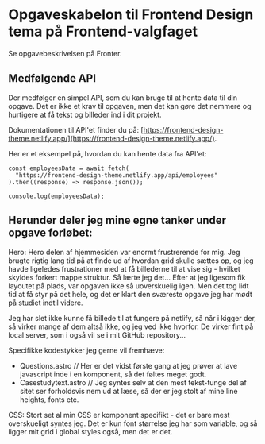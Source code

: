 # Opgaveskabelon til Frontend Design tema på Frontend-valgfaget

Se opgavebeskrivelsen på Fronter.

## Medfølgende API

Der medfølger en simpel API, som du kan bruge til at hente data til din opgave. Det er ikke et krav til opgaven, men det kan gøre det nemmere og hurtigere at få tekst og billeder ind i dit projekt.

Dokumentationen til API'et finder du på: [https://frontend-design-theme.netlify.app/](https://frontend-design-theme.netlify.app/).

Her er et eksempel på, hvordan du kan hente data fra API'et:

```astro
const employeesData = await fetch(
  "https://frontend-design-theme.netlify.app/api/employees"
).then((response) => response.json());

console.log(employeesData);
```

## Herunder deler jeg mine egne tanker under opgave forløbet:

Hero: Hero delen af hjemmesiden var enormt frustrerende for mig. Jeg brugte rigtig lang tid på at finde ud af hvordan grid skulle sættes op, og jeg havde ligeledes frustrationer med at få billederne til at vise sig - hvilket skyldes forkert mappe struktur. Så lærte jeg det...
Efter at jeg ligesom fik layoutet på plads, var opgaven ikke så uoverskuelig igen. Men det tog lidt tid at få styr på det hele, og det er klart den sværeste opgave jeg har mødt på studiet indtil videre.

Jeg har slet ikke kunne få billede til at fungere på netlify, så når i kigger der, så virker mange af dem altså ikke, og jeg ved ikke hvorfor. De virker fint på local server, som i også vil se i mit GitHub repository...

Specifikke kodestykker jeg gerne vil fremhæve:

- Questions.astro // Her er det vidst første gang at jeg prøver at lave javascript inde i en komponent, så det føltes meget godt.
- Casestudytext.astro // Jeg syntes selv at den mest tekst-tunge del af sitet ser forholdsvis nem ud at læse, så der er jeg stolt af mine line heights, fonts etc.

CSS: Stort set al min CSS er komponent specifikt - det er bare mest overskueligt syntes jeg. Det er kun font størrelse jeg har som variable, og så ligger mit grid i global styles også, men det er det.
